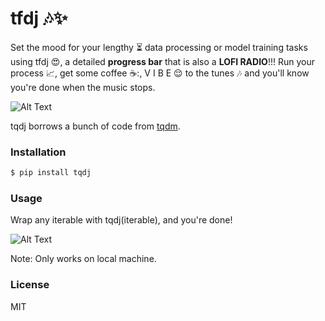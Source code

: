 # tfdj :notes::sparkles:

Set the mood for your lengthy :hourglass_flowing_sand: data processing or model training tasks using tfdj :heart_eyes:, a detailed  **progress bar**  that is also a **LOFI RADIO**!!! Run your process :chart_with_upwards_trend:, get some coffee :coffee::, V I B E :relieved: to the tunes :notes: and you'll know you're done when the music stops.

![Alt Text](https://i.imgur.com/rBwi7ti.gif)

tqdj borrows a bunch of code from [tqdm](https://github.com/tqdm/tqdm).

### Installation

```sh
$ pip install tqdj
```

### Usage
Wrap any iterable with tqdj(iterable), and you're done!

![Alt Text](https://i.imgur.com/kGBex5I.png)

Note: Only works on local machine.

### License

MIT
